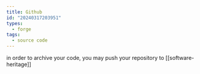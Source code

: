 ```yaml
---
title: Github
id: "20240317203951"
types:
  - forge
tags:
  - source code
---
```


in order to archive your code, you may push your repository to [[software-heritage]]

